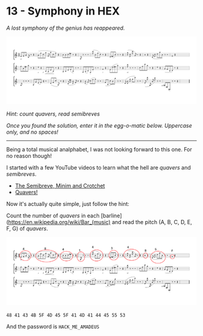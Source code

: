 # 13 - Symphony in HEX

*A lost symphony of the genius has reappeared.*

![](symphonyinhex.png)

*Hint: count quavers, read semibreves*

*Once you found the solution, enter it in the egg-o-matic below. Uppercase only, and no spaces!*

---

Being a total musical analphabet, I was not looking forward to this one. For no reason though!

I started with a few YouTube videos to learn what the hell are *quavers* and *semibreves*.
- [The Semibreve, Minim and Crotchet](https://www.youtube.com/watch?v=ZcThdL2CQpI)
- [Quavers!](https://www.youtube.com/watch?v=yoAkkFa0Kto)

Now it's actually quite simple, just follow the hint:

Count the number of *quavers* in each [barline](https://en.wikipedia.org/wiki/Bar_(music) and read the pitch
(A, B, C, D, E, F, G) of *quavers*.

![](symphonyinhex-solved.png)

`48 41 43 4B 5F 4D 45 5F 41 4D 41 44 45 55 53`

And the password is `HACK_ME_AMADEUS`